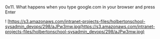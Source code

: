 0x11. What happens when you type google.com in your browser and press Enter



! [https://s3.amazonaws.com/intranet-projects-files/holbertonschool-sysadmin_devops/298/aJPw3mw.jpg(https://s3.amazonaws.com/intranet-projects-files/holbertonschool-sysadmin_devops/298/aJPw3mw.jpg)

